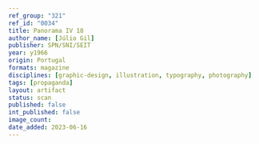 ```yaml
---
ref_group: "321"
ref_id: "0034"
title: Panorama IV 18
author_name: [Júlio Gil]
publisher: SPN/SNI/SEIT
year: y1966
origin: Portugal
formats: magazine
disciplines: [graphic-design, illustration, typography, photography]
tags: [propaganda]
layout: artifact
status: scan
published: false
int_published: false
image_count:
date_added: 2023-06-16
---
```

